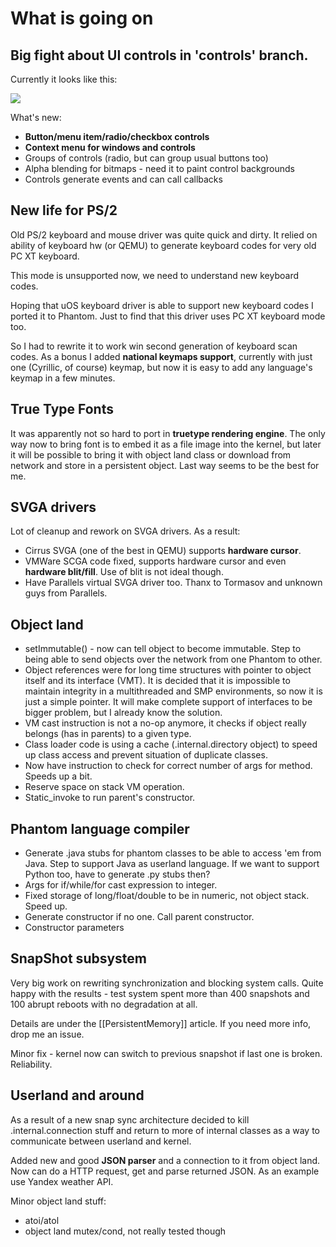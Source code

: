 # What is going on

## Big fight about UI controls in 'controls' branch. 

Currently it  looks like this:

![](https://github.com/dzavalishin/phantomuserland/blob/controls/doc/images/phantom_screen_17_10_2019.png)

What's new:

* **Button/menu item/radio/checkbox controls**
* **Context menu for windows and controls**
* Groups of controls (radio, but can group usual buttons too)
* Alpha blending for bitmaps - need it to paint control backgrounds
* Controls generate events and can call callbacks

## New life for PS/2 

Old PS/2 keyboard and mouse driver was quite quick and dirty. It relied
on ability of keyboard hw (or QEMU) to generate keyboard codes for very
old PC XT keyboard.

This mode is unsupported now, we need to understand new keyboard codes.

Hoping that uOS keyboard driver is able to support new keyboard codes I
ported it to Phantom. Just to find that this driver uses PC XT keyboard mode too.

So I had to rewrite it to work win second generation of keyboard scan codes.
As a bonus I added **national keymaps support**, currently with just one (Cyrillic,
of course) keymap, but now it is easy to add any language's keymap in a few minutes.

## True Type Fonts

It was apparently not so hard to port in **truetype rendering engine**. The only way
now to bring font is to embed it as a file image into the kernel, but later it will
be possible to bring it with object land class or download from network and store in
a persistent object. Last way seems to be the best for me.

## SVGA drivers

Lot of cleanup and rework on SVGA drivers. As a result:

* Cirrus SVGA (one of the best in QEMU) supports **hardware cursor**.
* VMWare SCGA code fixed, supports hardware cursor and even **hardware blit/fill**. Use of blit is not ideal though.
* Have Parallels virtual SVGA driver too. Thanx to Tormasov and unknown guys from Parallels.

## Object land

* setImmutable() - now can tell object to become immutable. Step to being able to 
send objects over the network from one Phantom to other.
* Object references were for long time structures with pointer to object itself and its interface (VMT). It is decided that it is impossible to maintain integrity in a multithreaded and SMP environments, so now it is just a simple pointer. It will make complete support of interfaces to be bigger problem, but I already know the solution.
* VM cast instruction is not a no-op anymore, it checks if object really belongs (has in parents) to a given type.
* Class loader code is using a cache (.internal.directory object) to speed up class access and prevent situation of duplicate classes.
* Now have instruction to check for correct number of args for method. Speeds up a bit.
* Reserve space on stack VM operation.
* Static_invoke to run parent's constructor.

## Phantom language compiler

* Generate .java stubs for phantom classes to be able to access 'em from Java. Step to support Java as userland language. If we want to support Python too, have to generate .py stubs then?
* Args for if/while/for cast expression to integer.
* Fixed storage of long/float/double to be in numeric, not object stack. Speed up.
* Generate constructor if no one. Call parent constructor.
* Constructor parameters

## SnapShot subsystem

Very big work on rewriting synchronization and blocking system calls. Quite happy with the results - test
system spent more than 400 snapshots and 100 abrupt reboots with no degradation at all.

Details are under the [[PersistentMemory]] article. If you need more info, drop me an issue.

Minor fix - kernel now can switch to previous snapshot if last one is broken. Reliability.

## Userland and around

As a result of a new snap sync architecture decided to kill .internal.connection stuff and return to 
more of internal classes as a way to communicate between userland and kernel.

Added new and good **JSON parser** and a connection to it from object land. Now can do a HTTP request, get
and parse returned JSON. As an example use Yandex weather API.

Minor object land stuff:

* atoi/atol
* object land mutex/cond, not really tested though


